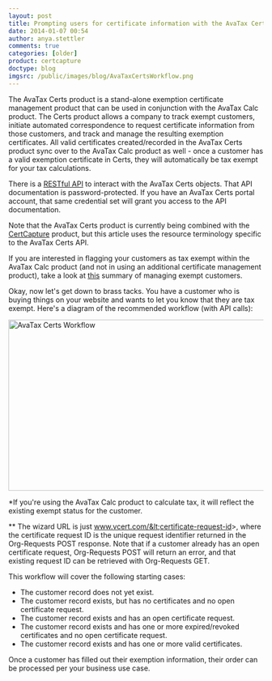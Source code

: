```yaml
---
layout: post
title: Prompting users for certificate information with the AvaTax Certs API
date: 2014-01-07 00:54
author: anya.stettler
comments: true
categories: [older]
product: certcapture
doctype: blog
imgsrc: /public/images/blog/AvaTaxCertsWorkflow.png
---
```

The AvaTax Certs product is a stand-alone exemption certificate management product that can be used in conjunction with the AvaTax Calc product. The Certs product allows a company to track exempt customers, initiate automated correspondence to request certificate information from those customers, and track and manage the resulting exemption certificates. All valid certificates created/recorded in the AvaTax Certs product sync over to the AvaTax Calc product as well - once a customer has a valid exemption certificate in Certs, they will automatically be tax exempt for your tax calculations.

There is a <a href="http://docs.certcapture6xrest.apiary.io/">RESTful API</a> to interact with the AvaTax Certs objects. That API documentation is password-protected. If you have an AvaTax Certs portal account, that same credential set will grant you access to the API documentation.

Note that the AvaTax Certs product is currently being combined with the <a href="http://www.avalara.com/products/certcapture">CertCapture</a> product, but this article uses the resource terminology specific to the AvaTax Certs API.

If you are interested in flagging your customers as tax exempt within the AvaTax Calc product (and not in using an additional certificate management product), take a look at <a href="/avatax/handling-tax-exempt-customers">this</a> summary of managing exempt customers.

Okay, now let's get down to brass tacks. You have a customer who is buying things on your website and wants to let you know that they are tax exempt. Here's a diagram of the recommended workflow (with API calls):

<img src="/public/images/blog/AvaTaxCertsWorkflow.png" alt="AvaTax Certs Workflow" width="1633" height="338" />

*If you're using the AvaTax Calc product to calculate tax, it will reflect the existing exempt status for the customer.

** The wizard URL is just www.vcert.com/&lt;certificate-request-id&gt;, where the certificate request ID is the unique request identifier returned in the Org-Requests POST response. Note that if a customer already has an open certificate request, Org-Requests POST will return an error, and that existing request ID can be retrieved with Org-Requests GET.

This workflow will cover the following starting cases:
<ul>
	<li>The customer record does not yet exist.</li>
	<li>The customer record exists, but has no certificates and no open certificate request.</li>
	<li>The customer record exists and has an open certificate request.</li>
	<li>The customer record exists and has one or more expired/revoked certificates and no open certificate request.</li>
	<li>The customer record exists and has one or more valid certificates.</li>
</ul>
Once a customer has filled out their exemption information, their order can be processed per your business use case.
